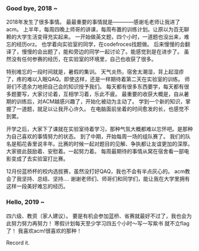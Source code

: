  
### Good bye, 2018 ~
2018年发生了很多事情。
最最重要的事情就是————感谢毛老师让我进了acm。
上半年，每周四晚上师哥的讲课，每周布置的训练计划。让原以为百无聊赖的大学生活变得充实起来。
一开始做英文题，四个小时，一道题也没出来，难忘的经历orz。
也学着向实验室的同学，在codefroces找题做。
后来慢慢的会翻译了，慢慢的会出题了，能和旁边的同学一起讨论了。能感觉到是在进步了。
虽然没有任何参赛的经历，在实验室的环境里，自己也收获了很多。

特别难忘的一段时间就是，暑假的集训。
天气炎热，宿舍太潮湿，背上起湿疹了，疼的难以入眠QAQ。即使这样，还是一样期待着第二天在实验室的训练。
师哥们不遗余力地把自己会的知识授予我们。
每天都有很多东西要学，每天都有很多题要写，大家讨论着，互相学习着，乐此不疲。
最重要的收获大概是，自从暑期的训练后，对ACM越感兴趣了，开始化被动为主动了。
学到一个新的知识，掌握了一道题，就足以让我开心许久。
在电脑面前坐着的时间愈发的长，也感觉不到累。

开学之后，大家下了课就在实验室待着学习，那种气氛大概都难以忘怀吧。是那种为自己喜欢的事情努力的状态。
到了中期，开始每周一场的组队赛了。
我们的队名是稻花香里说丰年。比赛的时候一起对题目的见解、争执都让友谊更加的深厚。大家彼此鼓励着、安慰着。一起努力着。
每周最期待的事情从窝在宿舍看一部电影变成了去实验室打比赛。

12月份蓝桥杯的校内选拔赛，虽然没打好QAQ，我也不会有半点灰心的。
acm教会了我坚持、总结、坚持....
谢谢老师们、师哥们和同学们，能让我在大学里拥有这样一段美好难忘的经历。


### Hello, 2019 ~
四六级、教资（家人建议）。
要是有机会参加蓝桥、省赛就最好不过了，我也会为此努力努力再努力！
寒假计划每天至少学习四五个小时～写一写紫书
就不立flag了！
我喜欢acm!很喜欢的那种！
 
Record it. 
